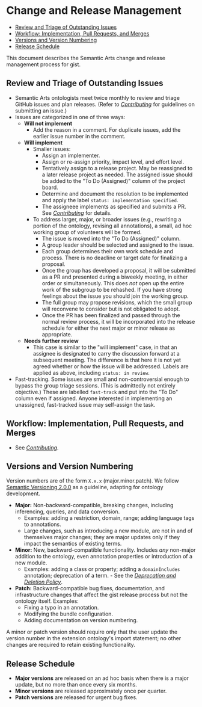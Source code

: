 # Change and Release Management <!-- omit in toc -->

- [Review and Triage of Outstanding Issues](#review-and-triage-of-outstanding-issues)
- [Workflow: Implementation, Pull Requests, and Merges](#workflow-implementation-pull-requests-and-merges)
- [Versions and Version Numbering](#versions-and-version-numbering)
- [Release Schedule](#release-schedule)

This document describes the Semantic Arts change and release management process for gist.

## Review and Triage of Outstanding Issues

- Semantic Arts ontologists meet twice monthly to review and triage GitHub issues and plan releases. (Refer to [*Contributing*](Contributing.md) for guidelines on submitting an issue.)
- Issues are categorized in one of three ways:
  - **Will not implement**
    - Add the reason in a comment. For duplicate issues, add the earlier issue number in the comment.
  - **Will implement**
    - Smaller issues:
      - Assign an implementer.
      - Assign or re-assign priority, impact level, and effort level.
      - Tentatively assign to a release project. May be reassigned to a later release project as needed. The assigned issue should be added to the "To Do (Assigned)" column of the project board.
      - Determine and document the resolution to be implemented and apply the label `status: implementation specified`.
      - The assigneee implements as specified and submits a PR. See [*Contributing*](Contributing.md#submitting-a-pull-request-pr) for details.
    - To address larger, major, or broader issues (e.g., rewriting a portion of the ontology, revising all annotations), a small, ad hoc working group of volunteers will be formed.
      - The issue is moved into the "To Do (Assigned)" column.
      - A group leader should be selected and assigned to the issue.
      - Each group determines their own work schedule and process. There is no deadline or target date for finalizing a proposal.
      - Once the group has developed a proposal, it will be submitted as a PR and presented during a biweekly meeting, in either order or simultaneously. This does *not* open up the entire work of the subgroup to be rehashed. If you have strong feelings about the issue you should join the working group.
      - The full group may propose revisions, which the small group will reconvene to consider but is not obligated to adopt.
      - Once the PR has been finalized and passed through the normal review process, it will be incorporated into the release schedule for either the next major or minor release as appropriate.
  - **Needs further review**
    - This case is similar to the "will implement" case, in that an assignee is designated to carry the discussion forward at a subsequent meeting. The difference is that here it is not yet agreed whether or how the issue will be addressed. Labels are applied as above, including `status: in review`.
- Fast-tracking. Some issues are small and non-controversial enough to bypass the group triage sessions. (This is admittedly not entirely objective.) These are labelled `fast-track` and put into the "To Do" column even if assigned. Anyone interested in implementing an unassigned, fast-tracked issue may self-assign the task.
  
## Workflow: Implementation, Pull Requests, and Merges

- See [*Contributing*](Contributing.md).

## Versions and Version Numbering

Version numbers are of the form `X.x.x` (major.minor.patch). We follow [Semantic Versioning 2.0.0](https://semver.org/) as a guideline, adapting for ontology development.

- **Major:** Non-backward-compatible, breaking changes, including inferencing, queries, and data conversion.
  - Examples: adding a restriction, domain, range; adding language tags to annotations.
  - Large changes, such as introducing a new module, are not in and of themselves major changes; they are major updates only if they impact the semantics of existing terms.
- **Minor:** New, backward-compatible functionality. Includes *any* non-major addition to the ontology, even annotation properties or introduction of a new module.
  - Examples: adding a class or property; adding a `domainIncludes` annotation; deprecation of a term. - See the [*Deprecation and Deletion Policy*](DeprecationAndDeletionPolicy.md).
- **Patch:** Backward-compatible bug fixes, documentation, and infrastructure changes that affect the gist release process but not the ontology itself. Examples:
  - Fixing a typo in an annotation.
  - Modifying the bundle configuration.
  - Adding documentation on version numbering.

A minor or patch version should require only that the user update the version number in the extension ontology's import statement; no other changes are required to retain existing functionality.
  
## Release Schedule

- **Major versions** are released on an ad hoc basis when there is a major update, but no more than once every six months.
- **Minor versions** are released approximately once per quarter.
- **Patch versions** are released for urgent bug fixes.
